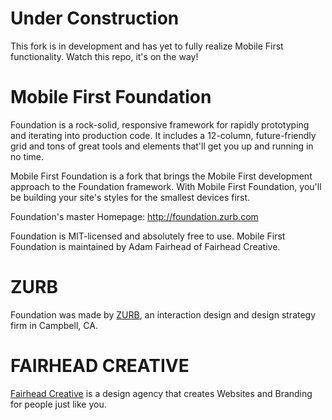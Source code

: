 Under Construction
==================
This fork is in development and has yet to fully realize Mobile First functionality. Watch this repo, it's on the way!

Mobile First Foundation
=====================

Foundation is a rock-solid, responsive framework for rapidly prototyping and iterating into production code. It includes a 12-column, future-friendly grid and tons of great tools and elements that'll get you up and running in no time.

Mobile First Foundation is a fork that brings the Mobile First development approach to the Foundation framework. With Mobile First Foundation, you'll be building your site's styles for the smallest devices first.

Foundation's master Homepage:      http://foundation.zurb.com

Foundation is MIT-licensed and absolutely free to use. Mobile First Foundation is maintained by Adam Fairhead of Fairhead Creative.

ZURB
====

Foundation was made by [ZURB](http://www.zurb.com), an interaction design and design strategy firm in Campbell, CA.

FAIRHEAD CREATIVE
=================

[Fairhead Creative](http://fairheadcreative.com) is a design agency that creates Websites and Branding for people just like you.